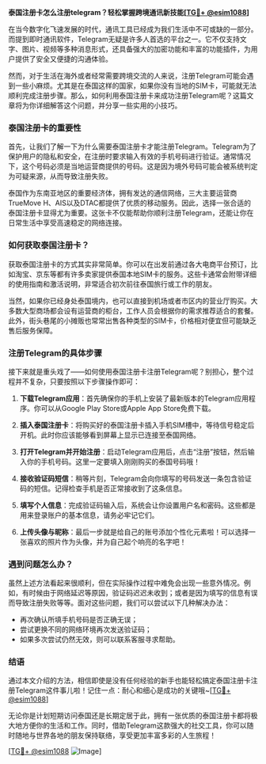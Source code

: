 **泰国注册卡怎么注册telegram？轻松掌握跨境通讯新技能[[TG💪+ @esim1088](https://t.me/s/esim1088)]**

在当今数字化飞速发展的时代，通讯工具已经成为我们生活中不可或缺的一部分。而提到即时通讯软件，Telegram无疑是许多人首选的平台之一。它不仅支持文字、图片、视频等多种消息形式，还具备强大的加密功能和丰富的功能插件，为用户提供了安全又便捷的沟通体验。

然而，对于生活在海外或者经常需要跨境交流的人来说，注册Telegram可能会遇到一些小麻烦。尤其是在泰国这样的国家，如果你没有当地的SIM卡，可能就无法顺利完成注册步骤。那么，如何利用泰国注册卡来成功注册Telegram呢？这篇文章将为你详细解答这个问题，并分享一些实用的小技巧。

### 泰国注册卡的重要性

首先，让我们了解一下为什么需要泰国注册卡才能注册Telegram。Telegram为了保护用户的隐私和安全，在注册时要求输入有效的手机号码进行验证。通常情况下，这个号码必须是当地运营商提供的号码。这是因为境外号码可能会被系统判定为可疑来源，从而导致注册失败。

泰国作为东南亚地区的重要经济体，拥有发达的通信网络，三大主要运营商TrueMove H、AIS以及DTAC都提供了优质的移动服务。因此，选择一张合适的泰国注册卡显得尤为重要。这张卡不仅能帮助你顺利注册Telegram，还能让你在日常生活中享受高速稳定的网络连接。

### 如何获取泰国注册卡？

获取泰国注册卡的方式其实非常简单。你可以在出发前通过各大电商平台预订，比如淘宝、京东等都有许多卖家提供泰国本地SIM卡的服务。这些卡通常会附带详细的使用指南和激活说明，非常适合初次前往泰国旅行或工作的朋友。

当然，如果你已经身处泰国境内，也可以直接到机场或者市区内的营业厅购买。大多数大型商场都会设有运营商的柜台，工作人员会根据你的需求推荐适合的套餐。此外，街头巷尾的小摊贩也常常出售各种类型的SIM卡，价格相对便宜但可能缺乏售后服务保障。

### 注册Telegram的具体步骤

接下来就是重头戏了——如何使用泰国注册卡注册Telegram呢？别担心，整个过程并不复杂，只要按照以下步骤操作即可：

1. **下载Telegram应用**：首先确保你的手机上安装了最新版本的Telegram应用程序。你可以从Google Play Store或Apple App Store免费下载。

2. **插入泰国注册卡**：将购买好的泰国注册卡插入手机SIM槽中，等待信号稳定后开机。此时你应该能够看到屏幕上显示已连接至泰国网络。

3. **打开Telegram并开始注册**：启动Telegram应用后，点击“注册”按钮，然后输入你的手机号码。这里一定要填入刚刚购买的泰国号码哦！

4. **接收验证码短信**：稍等片刻，Telegram会向你填写的号码发送一条包含验证码的短信。记得检查手机是否正常接收到了这条信息。

5. **填写个人信息**：完成验证码输入后，系统会让你设置用户名和密码。这些都是用来登录账户的基本信息，请务必牢记它们。

6. **上传头像与昵称**：最后一步就是给自己的账号添加个性化元素啦！可以选择一张喜欢的照片作为头像，并为自己起个响亮的名字吧！

### 遇到问题怎么办？

虽然上述方法看起来很顺利，但在实际操作过程中难免会出现一些意外情况。例如，有时候由于网络延迟等原因，验证码迟迟未收到；或者是因为填写的信息有误而导致注册失败等等。面对这些问题，我们可以尝试以下几种解决办法：

- 再次确认所填手机号码是否正确无误；
- 尝试更换不同的网络环境再次发送验证码；
- 如果多次尝试仍然无效，则可以联系客服寻求帮助。

### 结语

通过本文介绍的方法，相信即使是没有任何经验的新手也能轻松搞定泰国注册卡注册Telegram这件事儿啦！记住一点：耐心和细心是成功的关键哦~[[TG💪+ @esim1088](https://t.me/s/esim1088)]

无论你是计划短期访问泰国还是长期定居于此，拥有一张优质的泰国注册卡都将极大地方便你的生活和工作。同时，借助Telegram这款强大的社交工具，你可以随时随地与世界各地的朋友保持联络，享受更加丰富多彩的人生旅程！

[[TG💪+ @esim1088](https://t.me/s/esim1088) ![Image](https://i.postimg.cc/4NQfJmqS/Snipaste-2025-05-13-00-14-12.png)]